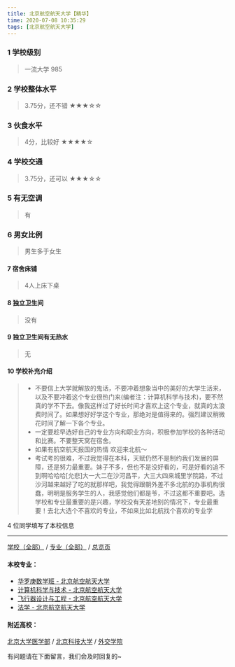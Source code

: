 ```yaml
---
title: 北京航空航天大学【精华】
time: 2020-07-08 10:35:29
tags: [北京航空航天大学]
---
```

### 1 学校级别
> 一流大学 985


### 2 学校整体水平
> 3.75分，还不错
★★★☆☆


### 3 伙食水平
>  4分，比较好
★★★★☆



### 4 学校交通
> 3.75分，还可以
★★★☆☆


### 5 有无空调
> 有


### 6 男女比例
> 男生多于女生


#### 7 宿舍床铺
> 4人上床下桌
 

#### 8 独立卫生间
> 没有


#### 9 独立卫生间有无热水
> 无


#### 10 学校补充介绍
> - 不要信上大学就解放的鬼话，不要冲着想象当中的美好的大学生活来，以及不要冲着这个专业很热门来(编者注：计算机科学与技术)，要不然真的学不下去。像我这样过了好长时间才喜欢上这个专业，就真的太浪费时间了。如果想好好学这个专业，那绝对是值得来的。强烈建议稍微花时间了解一下各个专业。
  
> - 一定要趁早选好自己的专业方向和职业方向，积极参加学校的各种活动和比赛。不要整天窝在宿舍。
  
> - 如果有航空航天报国的热情 欢迎来北航～
  
> - 考试考的很难，不过我觉得在本科，天赋仍然不是制约我们发展的屏障，还是努力最重要。妹子不多，但也不是没好看的，可是好看的追不到啊哈哈哈[允悲]大一大二在沙河昌平，大三大四来城里学院路，不过沙河越来越好了吃的就那样吧，我觉得跟朝外差不多北航的办事机构很蠢，明明是服务学生的人，我感觉他们都是爷，不过这都不重要吧。选学校和专业最重要的是兴趣，学校没有天差地别的情况下，专业最重要！去北大选个不喜欢的专业，不如来比如北航找个喜欢的专业学

4 位同学填写了本校信息
***
[学校（全部）](https://univgo.github.io/2020/07/08/3efa6bcca419) / [专业（全部）](https://univgo.github.io/2020/07/08/2d4c6d3552c2) / [总览页](https://univgo.github.io/2020/07/08/445daeb4fa00)
#### 本校专业：
- [华罗庚数学班 - 北京航空航天大学](https://univgo.github.io/2020/07/08/f523a3004e04)
- [计算机科学与技术 - 北京航空航天大学](https://univgo.github.io/2020/07/08/0170ec3b0f46)
- [飞行器设计与工程 - 北京航空航天大学](https://univgo.github.io/2020/07/08/3f56b860c17b)
- [法学 - 北京航空航天大学](https://univgo.github.io/2020/07/08/fc471907e297)

#### 附近高校：
[北京大学医学部](https://univgo.github.io/2020/07/08/北京大学医学部) / [北京科技大学](https://univgo.github.io/2020/07/08/北京科技大学) / [外交学院](https://univgo.github.io/2020/07/08/外交学院)



有问题请在下面留言，我们会及时回复的~
